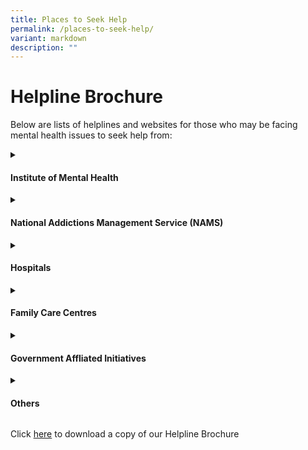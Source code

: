 ```yaml
---
title: Places to Seek Help
permalink: /places-to-seek-help/
variant: markdown
description: ""
---
```

<h1> Helpline Brochure </h1>
<p>Below are lists of helplines and websites for those who may be facing mental health issues to seek help from:</p>
<p></p>

<details class="isomer-details">
<summary><h4><strong>Institute of Mental Health</strong></h4>
</summary>
<div data-type="detailsContent" class="isomer-details-content">

<details class="isomer-details">
<summary><strong>Main Hotline</strong></summary>
<div data-type="detailsContent" class="isomer-details-content">
<p>Purpose: Those needing professional psychiatric care &amp; treatment</p>
<p>Tel: 6389-2222</p>
</div></details>	

</div></details>

<details class="isomer-details">
<summary><h4><strong>National Addictions Management Service (NAMS)</strong></h4>
</summary>
<div data-type="detailsContent" class="isomer-details-content">

<details class="isomer-details">
<summary><strong>All Addictions Helpline</strong></summary>
<div data-type="detailsContent" class="isomer-details-content">
<p>Purpose: To provide support for all addiction-related issues</p>
<p>Tel: 6-RECOVER (6-7326837)</p>
</div></details>	
	
<details class="isomer-details">
<summary><strong>National Problem Gambling Helpline</strong></summary>
<div data-type="detailsContent" class="isomer-details-content">
<p>Purpose: To provide support for gambling related issues</p>
<p>Tel: 1800-6-668-668</p>
</div></details>	

</div></details>

<details class="isomer-details">
<summary><h4><strong>Hospitals</strong></h4>
</summary>
<div data-type="detailsContent" class="isomer-details-content">

<details class="isomer-details">
<summary><strong>National University Hospital (NUH)</strong></summary>
<div data-type="detailsContent" class="isomer-details-content">
<p>Department of Psychological Medicine</p>
<p>Tel: 6779-5555</p>
</div></details>	
	
<details class="isomer-details">
<summary><strong>KK Womens' and Children's Hospital (KKH)</strong></summary>
<div data-type="detailsContent" class="isomer-details-content">
<p>Psychology Service</p>
<p>Tel: 6225-5554</p>
</div></details>	
	
<details class="isomer-details">
<summary><strong>Singapore General Hospital (SGH)</strong></summary>
<div data-type="detailsContent" class="isomer-details-content">
<p>Department of Psychiatry</p>
<p>Tel: 6222-3322</p>
</div></details>	

<details class="isomer-details">
<summary><strong>Sengkang General Hospital (SKH)</strong></summary>
<div data-type="detailsContent" class="isomer-details-content">
<p>Department of Psychiatry</p>
<p>Tel: 6930-6000</p>
</div></details>	
	
<details class="isomer-details">
<summary><strong>Tan Tock Seng Hospital (TTSH)</strong></summary>
<div data-type="detailsContent" class="isomer-details-content">
<p>Psychological Medicine Clinic</p>
<p>Tel: 6256-6011</p>
</div></details>
	
<details class="isomer-details">
<summary><strong>Changi General Hospital (CGH)</strong></summary>
<div data-type="detailsContent" class="isomer-details-content">
<p>Division of Psychological Medicine</p>
<p>Tel: 6788-8833</p>
</div></details>
	
</div></details>

<details class="isomer-details">
<summary><h4><strong>Family Care Centres</strong></h4>
</summary>
<div data-type="detailsContent" class="isomer-details-content">

<details class="isomer-details">
<summary><strong>South Central Community Family Service Centre (SCCFSC)</strong></summary>
<div data-type="detailsContent" class="isomer-details-content">
<p>Tel: 6461 9200</p>
</div></details>	
	
<details class="isomer-details">
<summary><strong>Care Corner Family Service Centre</strong></summary>
<div data-type="detailsContent" class="isomer-details-content">
	
<details class="isomer-details">
<summary><strong>Admiralty</strong></summary>
<div data-type="detailsContent" class="isomer-details-content">
<p>Tel: 6365-8751</p>
</div></details>	
	
<details class="isomer-details">
<summary><strong>Queenstown</strong></summary>
<div data-type="detailsContent" class="isomer-details-content">
<p>Tel: 6476-1481</p>
</div></details>	
	
<details class="isomer-details">
<summary><strong>Toa Payoh</strong></summary>
<div data-type="detailsContent" class="isomer-details-content">
<p>Tel: 6356-1622</p>
</div></details>	
	
<details class="isomer-details">
<summary><strong>Woodlands</strong></summary>
<div data-type="detailsContent" class="isomer-details-content">
<p>Tel: 6362-2481</p>
</div></details>	
</div></details>
	
<details class="isomer-details">
<summary><strong>Fei Yue Family Service Centre</strong></summary>
<div data-type="detailsContent" class="isomer-details-content">
	
<details class="isomer-details">
<summary><strong>Bukit Batok</strong></summary>
<div data-type="detailsContent" class="isomer-details-content">
<p>Tel: 6569-0381</p>
</div></details>	
	
<details class="isomer-details">
<summary><strong>Choa Chu Kang</strong></summary>
<div data-type="detailsContent" class="isomer-details-content">
<p>Tel: 6762-5215</p>
</div></details>	
</div></details>
	
<details class="isomer-details">
<summary><strong>Hougang Sheng Hong Family Service Centre</strong></summary>
<div data-type="detailsContent" class="isomer-details-content">
<p>Tel: 6289-5022</p>
</div></details>	
	
<details class="isomer-details">
<summary><strong>Kampong Kapor Family Service Centre</strong></summary>
<div data-type="detailsContent" class="isomer-details-content">
<p>Tel: 6299-7662</p>
</div></details>	
	
<details class="isomer-details">
<summary><strong>Lakeside Family Service Centre</strong></summary>
<div data-type="detailsContent" class="isomer-details-content">
	
<details class="isomer-details">
<summary><strong>Jurong East</strong></summary>
<div data-type="detailsContent" class="isomer-details-content">
<p>Tel: 6564-9722</p>
</div></details>	
	
<details class="isomer-details">
<summary><strong>Jurong West</strong></summary>
<div data-type="detailsContent" class="isomer-details-content">
<p>Tel: 6567-1908</p>
</div></details>	
</div></details>
	
<details class="isomer-details">
<summary><strong>Marine Parade Family Service Centre</strong></summary>
<div data-type="detailsContent" class="isomer-details-content">
<p>Tel: 6445-0100</p>
</div></details>	
	
<details class="isomer-details">
<summary><strong>Pasir Ris Family Service Centre</strong></summary>
<div data-type="detailsContent" class="isomer-details-content">
<p>Tel: 6581-2159</p>
</div></details>		
	
<details class="isomer-details">
<summary><strong>REACH Family Service Centre</strong></summary>
<div data-type="detailsContent" class="isomer-details-content">
<p>Tel: 6252-2566</p>
</div></details>		
	
<details class="isomer-details">
<summary><strong>Rotary Family Service Centre</strong></summary>
<div data-type="detailsContent" class="isomer-details-content">
<p>Tel: 6779-9488</p>
</div></details>		
	
<details class="isomer-details">
<summary><strong>Sembawang Family Service Centre</strong></summary>
<div data-type="detailsContent" class="isomer-details-content">
<p>Tel: 6754-7050</p>
</div></details>		
	
<details class="isomer-details">
<summary><strong>SINDA Family Service Centre</strong></summary>
<div data-type="detailsContent" class="isomer-details-content">
<p>Tel: 6289-5911</p>
</div></details>	
	
<details class="isomer-details">
<summary><strong>Tampines Family Service Centre</strong></summary>
<div data-type="detailsContent" class="isomer-details-content">
<p>Tel: 6787-2001</p>
</div></details>	

<details class="isomer-details">
<summary><strong>Tanjong Pagar Family Service Centre</strong></summary>
<div data-type="detailsContent" class="isomer-details-content">
<p>Tel: 6270-6711</p>
</div></details>	
	
<details class="isomer-details">
<summary><strong>The Ang Mo Kio Family Service Centre</strong></summary>
<div data-type="detailsContent" class="isomer-details-content">
	
<details class="isomer-details">
<summary><strong>Ang Mo Kio</strong></summary>
<div data-type="detailsContent" class="isomer-details-content">
<p>Tel: 6453-5349</p>
</div></details>	
	
<details class="isomer-details">
<summary><strong>Cheng San</strong></summary>
<div data-type="detailsContent" class="isomer-details-content">
<p>Tel: 6454-6678</p>
</div></details>	
	
<details class="isomer-details">
<summary><strong>Sengkang</strong></summary>
<div data-type="detailsContent" class="isomer-details-content">
<p>Tel: 6312-8100</p>
</div></details>	
</div></details>
	
<details class="isomer-details">
<summary><strong>The SBL Vision Family Service Centre</strong></summary>
<div data-type="detailsContent" class="isomer-details-content">
<p>Tel: 6544-2263</p>
</div></details>	
	
<details class="isomer-details">
<summary><strong>YWMA - MENDAKI FSC / PPIS Family Service Centre</strong></summary>
<div data-type="detailsContent" class="isomer-details-content">
<p>Tel: 6561-3462</p>
</div></details>	
	
</div></details>	

<details class="isomer-details">
<summary><h4><strong>Government Affliated Initiatives</strong></h4>
</summary>
<div data-type="detailsContent" class="isomer-details-content">

<details class="isomer-details">
<summary><strong>National Care Hotline</strong></summary>
<div data-type="detailsContent" class="isomer-details-content">
<p>Tel: 1800-202-6868</p>
</div></details>
	
<details class="isomer-details">
<summary><strong>Fei Yue's Online Counselling Service</strong></summary>
<div data-type="detailsContent" class="isomer-details-content">
<p>Website: https://www.ec2.sg/</p>
</div></details>

<details class="isomer-details">
<summary><strong>Silver Ribbon Singapore</strong></summary>
<div data-type="detailsContent" class="isomer-details-content">
<p>Website: https://www.silverribbonsingapore.com/</p>
<p>Tel: 6385-3714</p>
</div></details>
	
<details class="isomer-details">
<summary><strong>Community Psychology Hub's Online Counselling platform</strong></summary>
<div data-type="detailsContent" class="isomer-details-content">
<p>Website: https://www.cphonlinecounselling.sg/hc/en-us</p>
</div></details> 
	
<details class="isomer-details">
<summary><strong>Big Love Child Protection Specialist Centre</strong></summary>
<div data-type="detailsContent" class="isomer-details-content">
<p>Website: https://www.biglove.org.sg/</p>
<p>Tel: 6445-0400</p>
</div></details>

<details class="isomer-details">
<summary><strong>HEART @ Fei Yue Child Protection Specialist Centre</strong></summary>
<div data-type="detailsContent" class="isomer-details-content">
<p>Website: https://www.fycs.org/our-work/children/community-based-child-protection-specialist-centre/</p>
<p>Tel: 6819-9170</p>
</div></details>
	
<details class="isomer-details">
<summary><strong>Project StART</strong></summary>
<div data-type="detailsContent" class="isomer-details-content">
<p>Website: https://www.careconer.org.sg/family-violence</p>
<p>Tel: 6476-1482</p>
</div></details>

<details class="isomer-details">
<summary><strong>TRANS SAFE Centre</strong></summary>
<div data-type="detailsContent" class="isomer-details-content">
<p>Website: https://www.transfamilyservices.org.sg/services-safe</p>
<p>Tel: 6449-9088</p>
</div></details>

<details class="isomer-details">
<summary><strong>TOUCHline (Counselling)</strong></summary>
<div data-type="detailsContent" class="isomer-details-content">
<p>Website: https://www.touch.org.sg/keeping-our-community-safe</p>
<p>Tel: 1800-377-2252</p>
</div></details>
	
</div></details>

<details class="isomer-details">
<summary><h4><strong>Others</strong></h4>
</summary>
<div data-type="detailsContent" class="isomer-details-content">

<details class="isomer-details">
<summary><strong>AWARE Helpline</strong></summary>
<div data-type="detailsContent" class="isomer-details-content">
<p>Purpose: Women with Problems</p>
<p>Tel: 1800-744-5935</p>
</div></details>	
	
<details class="isomer-details">
<summary><strong>Care Corner Mandarin Counselling</strong></summary>
<div data-type="detailsContent" class="isomer-details-content">
<p>Purpose: For the Mandarin-speaking community with family, marital or personal problems.</p>
<p>Tel: 1800-353-5800</p>
</div></details>	

<details class="isomer-details">
<summary><strong>Centre for Promoting Alternatives to Violence (PAVe)</strong></summary>
<div data-type="detailsContent" class="isomer-details-content">
<p>Purpose: For families facing violence in need of counselling and support services</p>
<p>Website: http://www.pave.org.sg/index.php</p>
<p>Tel: 6555-0390</p>
</div></details>	
	
<details class="isomer-details">
<summary><strong>SAGE Helpline for Seniors</strong></summary>
<div data-type="detailsContent" class="isomer-details-content">
<p>Purpose: For anyone 50 years and above or anyone who has a concern or question regarding someone 50 years and above.</p>
<p>Tel: 1800-555-5555/6353-7159</p>
</div></details>	
	
<details class="isomer-details">
<summary><strong>Samaritans of Singapore (SOS)</strong></summary>
<div data-type="detailsContent" class="isomer-details-content">
<p>Purpose: For anybody in criisis and the suicidal.</p>
<p>Tel: 1800-221-4444</p>
</div></details>	
	
<details class="isomer-details">
<summary><strong>Community Health Assessment Team (Chat)</strong></summary>
<div data-type="detailsContent" class="isomer-details-content">
<p>Purpose: To help and support young people with mental health concerns</p>
<p>Tel: 6493-6500/6493-6501</p>
</div></details>	
	
<details class="isomer-details">
<summary><strong>Community Health Assessment Team (Chat)</strong></summary>
<div data-type="detailsContent" class="isomer-details-content">
<p>Purpose: To help and support young people with mental health concerns</p>
<p>Tel: 6493-6500/6493-6501</p>
</div></details>	
	
</div></details>

<p>Click <a href="/files/PREDICT_Helpline_Brochure.pdf" rel="noopener nofollow" target="_blank">here</a> to
download a copy of our Helpline Brochure</p>